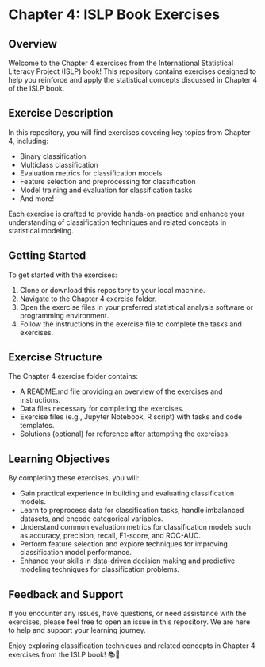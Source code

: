 # Chapter 4: ISLP Book Exercises

## Overview
Welcome to the Chapter 4 exercises from the International Statistical Literacy Project (ISLP) book! This repository contains exercises designed to help you reinforce and apply the statistical concepts discussed in Chapter 4 of the ISLP book.

## Exercise Description
In this repository, you will find exercises covering key topics from Chapter 4, including:

- Binary classification
- Multiclass classification
- Evaluation metrics for classification models
- Feature selection and preprocessing for classification
- Model training and evaluation for classification tasks
- And more!

Each exercise is crafted to provide hands-on practice and enhance your understanding of classification techniques and related concepts in statistical modeling.

## Getting Started
To get started with the exercises:

1. Clone or download this repository to your local machine.
2. Navigate to the Chapter 4 exercise folder.
3. Open the exercise files in your preferred statistical analysis software or programming environment.
4. Follow the instructions in the exercise file to complete the tasks and exercises.

## Exercise Structure
The Chapter 4 exercise folder contains:

- A README.md file providing an overview of the exercises and instructions.
- Data files necessary for completing the exercises.
- Exercise files (e.g., Jupyter Notebook, R script) with tasks and code templates.
- Solutions (optional) for reference after attempting the exercises.

## Learning Objectives
By completing these exercises, you will:

- Gain practical experience in building and evaluating classification models.
- Learn to preprocess data for classification tasks, handle imbalanced datasets, and encode categorical variables.
- Understand common evaluation metrics for classification models such as accuracy, precision, recall, F1-score, and ROC-AUC.
- Perform feature selection and explore techniques for improving classification model performance.
- Enhance your skills in data-driven decision making and predictive modeling techniques for classification problems.

## Feedback and Support
If you encounter any issues, have questions, or need assistance with the exercises, please feel free to open an issue in this repository. We are here to help and support your learning journey.

Enjoy exploring classification techniques and related concepts in Chapter 4 exercises from the ISLP book! 📚🎯
